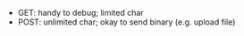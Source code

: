 * GET: handy to debug; limited char 
* POST: unlimited char; okay to send binary (e.g. upload file)
